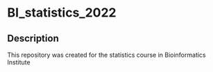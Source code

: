 # BI_statistics_2022

## Description
This repository was created for the statistics course in Bioinformatics Institute
